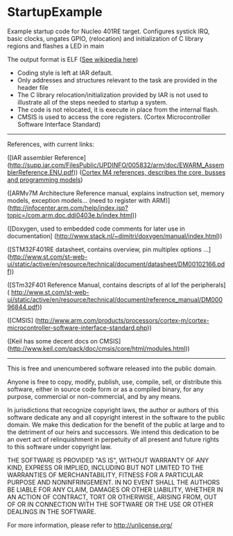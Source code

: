 #  StartupExample
Example startup code for Nucleo 401RE target.
Configures systick IRQ, basic clocks, ungates GPIO, (relocation) and initialization of C library regions and flashes a LED in main

The output format is ELF ([See wikipedia here](https://en.wikipedia.org/wiki/Executable_and_Linkable_Format))

* Coding style is left at IAR default.
*  Only addresses and structures relevant to the task are provided in the header file
* The C library relocation/initialization provided by IAR is not used to illustrate all of the steps needed to startup a system. 
* The code is not relocated, it is execute in place from the internal flash.
* CMSIS is used to access the core registers. (Cortex Microcontroller Software Interface Standard)

---

References, with current links:

([IAR assembler Reference] (http://supp.iar.com/FilesPublic/UPDINFO/005832/arm/doc/EWARM_AssemblerReference.ENU.pdf))
([Cortex M4 references, describes the core, busses and programming models](http://infocenter.arm.com/help/topic/com.arm.doc.100166_0001_00_en/arm_cortexm4_processor_trm_100166_0001_00_en.pdf))

([ARMv7M Architecture Reference manual, explains instruction set, memory models, exception models... (need to register with ARM)]  (http://infocenter.arm.com/help/index.jsp?topic=/com.arm.doc.ddi0403e.b/index.html))

([Doxygen, used to embedded code comments for later use in documentation]   (http://www.stack.nl/~dimitri/doxygen/manual/index.html))

([STM32F401RE datasheet, contains overview, pin multiplex options ...]        (http://www.st.com/st-web-ui/static/active/en/resource/technical/document/datasheet/DM00102166.pdf))

([STm32F401 Reference Manual, contains descripts of al lof the peripherals]       ( http://www.st.com/st-web-ui/static/active/en/resource/technical/document/reference_manual/DM00096844.pdf))

([CMSIS] (http://www.arm.com/products/processors/cortex-m/cortex-microcontroller-software-interface-standard.php))

([Keil has some decent docs on CMSIS] (http://www.keil.com/pack/doc/cmsis/core/html/modules.html))


---

This is free and unencumbered software released into the public domain.

Anyone is free to copy, modify, publish, use, compile, sell, or
distribute this software, either in source code form or as a compiled
binary, for any purpose, commercial or non-commercial, and by any
means.

In jurisdictions that recognize copyright laws, the author or authors
of this software dedicate any and all copyright interest in the
software to the public domain. We make this dedication for the benefit
of the public at large and to the detriment of our heirs and
successors. We intend this dedication to be an overt act of
relinquishment in perpetuity of all present and future rights to this
software under copyright law.

THE SOFTWARE IS PROVIDED "AS IS", WITHOUT WARRANTY OF ANY KIND,
EXPRESS OR IMPLIED, INCLUDING BUT NOT LIMITED TO THE WARRANTIES OF
MERCHANTABILITY, FITNESS FOR A PARTICULAR PURPOSE AND NONINFRINGEMENT.
IN NO EVENT SHALL THE AUTHORS BE LIABLE FOR ANY CLAIM, DAMAGES OR
OTHER LIABILITY, WHETHER IN AN ACTION OF CONTRACT, TORT OR OTHERWISE,
ARISING FROM, OUT OF OR IN CONNECTION WITH THE SOFTWARE OR THE USE OR
OTHER DEALINGS IN THE SOFTWARE.

For more information, please refer to <http://unlicense.org/>



